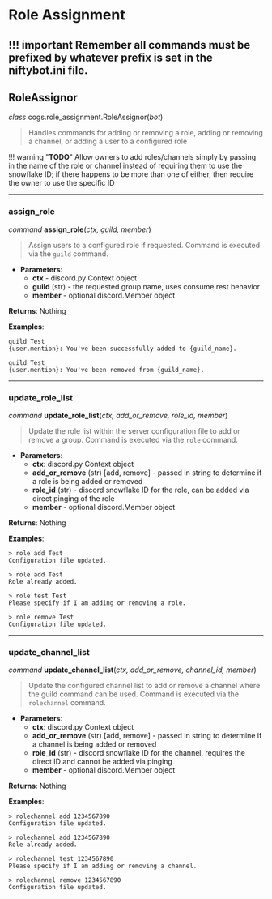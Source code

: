 # Role Assignment
!!! important
    Remember all commands must be prefixed by whatever prefix is set in the niftybot.ini file.
---

## RoleAssignor
*class* cogs.role_assignment.RoleAssignor(*bot*)
>Handles commands for adding or removing a role, adding or removing a channel, or adding a user to a configured role

!!! warning "**TODO**"
    Allow owners to add roles/channels simply by passing in the name of the role or channel instead of requiring 
    them to use the snowflake ID; if there happens to be more than one of either, then require the owner to use the 
    specific ID

---

### assign_role
*command* **assign_role**(*ctx, guild, member*)
> Assign users to a configured role if requested.  Command is executed via the `guild` command.

* **Parameters**:
    * **ctx** - discord.py Context object  
    * **guild** (str) -  the requested group name, uses consume rest behavior
    * **member** - optional discord.Member object
    
**Returns**: Nothing

**Examples**:
```
guild Test
{user.mention}: You've been successfully added to {guild_name}.

guild Test
{user.mention}: You've been removed from {guild_name}.
```

---

### update_role_list
*command* **update_role_list**(*ctx, add_or_remove, role_id, member*)
> Update the role list within the server configuration file to add or remove a group. Command is executed via the 
`role` command.

* **Parameters**:  
    * **ctx**: discord.py Context object  
    * **add_or_remove** (str) [add, remove] - passed in string to determine if a role is being added or removed  
    * **role_id** (str) - discord snowflake ID for the role, can be added via direct pinging of the role  
    * **member** - optional discord.Member object
    
**Returns**: Nothing

**Examples**:  
```
> role add Test
Configuration file updated.

> role add Test
Role already added.

> role test Test
Please specify if I am adding or removing a role.

> role remove Test
Configuration file updated.
```

---

### update_channel_list
*command* **update_channel_list**(*ctx, add_or_remove, channel_id, member*)
> Update the configured channel list to add or remove a channel where the guild command can be used.  Command is 
executed via the `rolechannel` command.

* **Parameters**:  
    * **ctx**: discord.py Context object  
    * **add_or_remove** (str) [add, remove] - passed in string to determine if a channel is being added or removed  
    * **role_id** (str) - discord snowflake ID for the channel, requires the direct ID and cannot be added via pinging
    * **member** - optional discord.Member object
    
**Returns**: Nothing

**Examples**:  
```
> rolechannel add 1234567890
Configuration file updated.

> rolechannel add 1234567890
Role already added.

> rolechannel test 1234567890
Please specify if I am adding or removing a channel.

> rolechannel remove 1234567890
Configuration file updated.
```